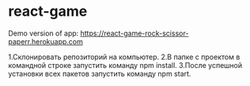 # react-game

Demo version of app: https://react-game-rock-scissor-paperr.herokuapp.com

1.Склонировать репозиторий на компьютер.
2.В папке с проектом в командной строке запустить команду npm install.
3.После успешной установки всех пакетов запустить команду npm start.
